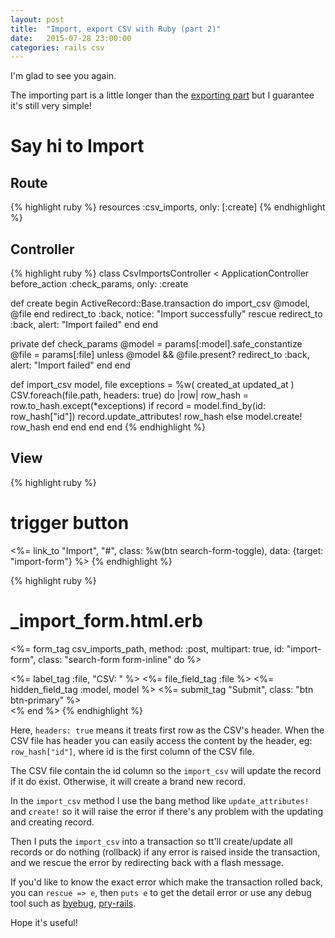 ```yaml
---
layout: post
title:  "Import, export CSV with Ruby (part 2)"
date:   2015-07-28 23:00:00
categories: rails csv
---
```


I'm glad to see you again.

The importing part is a little longer than the [exporting part](/rails/csv/2015/07/18/import-export-csv-with-ruby-part-1.html) but I guarantee it's still very simple!

# Say hi to Import

## Route

{% highlight ruby %}
  resources :csv_imports, only: [:create]
{% endhighlight %}

## Controller

{% highlight ruby %}
class CsvImportsController < ApplicationController
  before_action :check_params, only: :create

  def create
    begin
      ActiveRecord::Base.transaction do
        import_csv @model, @file
      end
      redirect_to :back, notice: "Import successfully"
    rescue
      redirect_to :back, alert: "Import failed"
    end
  end

  private
  def check_params
    @model = params[:model].safe_constantize
    @file = params[:file]
    unless @model && @file.present?
      redirect_to :back, alert: "Import failed"
    end
  end

  def import_csv model, file
    exceptions = %w( created_at updated_at )
    CSV.foreach(file.path, headers: true) do |row|
      row_hash = row.to_hash.except(*exceptions)
      if record = model.find_by(id: row_hash["id"])
        record.update_attributes! row_hash
      else
        model.create! row_hash
      end
    end
  end
end
{% endhighlight %}

## View

{% highlight ruby %}
# trigger button
<%= link_to "Import", "#", class: %w(btn search-form-toggle), data: {target: "import-form"} %>
{% endhighlight %}

{% highlight ruby %}
# _import_form.html.erb
<%= form_tag csv_imports_path, method: :post, multipart: true, id: "import-form", class: "search-form form-inline" do %>
  <div>
    <%= label_tag :file, "CSV: " %>
    <%= file_field_tag :file %>
    <%= hidden_field_tag :model, model %>
    <%= submit_tag "Submit", class: "btn btn-primary" %>
  </div>
<% end %>
{% endhighlight %}


Here, ```headers: true``` means it treats first row as the CSV's header. When the CSV file has header you can easily access the content by the header, eg: ```row_hash["id"]```, where id is the first column of the CSV file.

The CSV file contain the id column so the ```import_csv``` will update the record if it do exist. Otherwise, it will create a brand new record.

In the ```import_csv``` method I use the bang method like ```update_attributes!``` and ```create!``` so it will raise the error if there's any problem with the updating and creating record.

Then I puts the ```import_csv``` into a transaction so tt'll create/update all records or do nothing (rollback) if any error is raised inside the transaction, and we rescue the error by redirecting back with a flash message.

If you'd like to know the exact error which make the transaction rolled back, you can ```rescue => e```, then ```puts e``` to get the detail error or use any debug tool such as [byebug](https://github.com/deivid-rodriguez/byebug), [pry-rails](https://github.com/rweng/pry-rails).


Hope it's useful!
